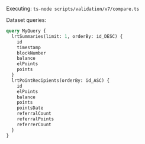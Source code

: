 Executing: `ts-node scripts/validation/v7/compare.ts`

Dataset queries:

```graphql
query MyQuery {
  lrtSummaries(limit: 1, orderBy: id_DESC) {
    id
    timestamp
    blockNumber
    balance
    elPoints
    points
  }
  lrtPointRecipients(orderBy: id_ASC) {
    id
    elPoints
    balance
    points
    pointsDate
    referralCount
    referralPoints
    referrerCount
  }
}
```

